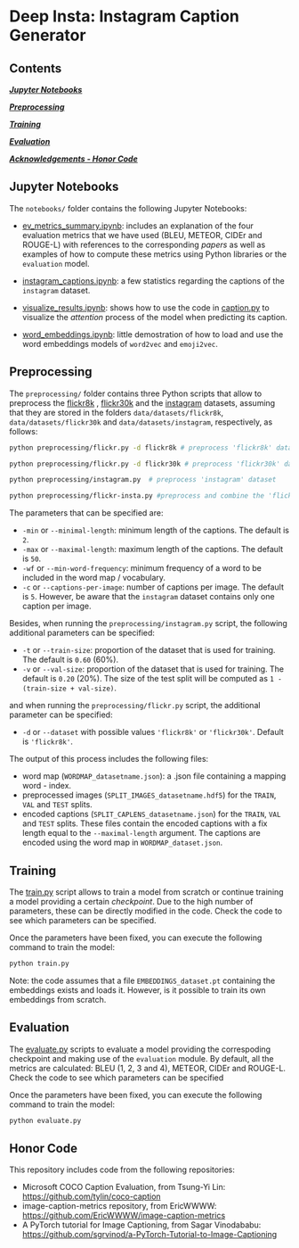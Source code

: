 # Deep Insta: Instagram Caption Generator

## Contents

[***Jupyter Notebooks***](#jupyter-notebooks)

[***Preprocessing***](#preprocessing)

[***Training***](#training)

[***Evaluation***](#evaluation)

[***Acknowledgements - Honor Code***](#honor-code)


## Jupyter Notebooks

The `notebooks/` folder contains the following Jupyter Notebooks:

- [ev_metrics_summary.ipynb](./notebooks/ev_metrics_summary.ipynb): includes an explanation of the four evaluation metrics that we have used (BLEU, METEOR, CIDEr and ROUGE-L) with references to the corresponding *papers* as well as examples of how to compute these metrics using Python libraries or the `evaluation` model.

- [instagram_captions.ipynb](./notebooks/instagram_captions.ipynb): a few statistics regarding the captions of the `instagram` dataset.

- [visualize_results.ipynb](./notebooks/visualize_results.ipynb): shows how to use the code in [caption.py](./caption.py) to visualize the *attention* process of the model when predicting its caption.

- [word_embeddings.ipynb](./notebooks/word_embeddings.ipynb): little demostration of how to load and use the word embeddings models of `word2vec` and `emoji2vec`.


## Preprocessing 

The `preprocessing/` folder contains three Python scripts that allow to preprocess the 
[flickr8k](https://www.kaggle.com/adityajn105/flickr8k) , [flickr30k](https://www.kaggle.com/hsankesara/flickr-image-dataset) and the [instagram](https://www.kaggle.com/prithvijaunjale/instagram-images-with-captions) datasets, assuming that they are stored in the folders  `data/datasets/flickr8k`, `data/datasets/flickr30k` and `data/datasets/instagram`, respectively,  as follows:

```bash
python preprocessing/flickr.py -d flickr8k # preprocess 'flickr8k' dataset

python preprocessing/flickr.py -d flickr30k # preprocess 'flickr30k' dataset

python preprocessing/instagram.py  # preprocess 'instagram' dataset

python preprocessing/flickr-insta.py #preprocess and combine the 'flickr8k' (or 'flickr30k') and the 'instagram dataset
```

The parameters that can be specified are:

- `-min` or `--minimal-length`: minimum length of the captions. The default is `2`.
- `-max` or `--maximal-length`: maximum length of the captions. The default is `50`.
- `-wf` or `--min-word-frequency`: minimum frequency of a word to be included in the word map / vocabulary.
- `-c` or `--captions-per-image`: number of captions per image. The default is `5`. However, be aware that the `instagram` dataset contains only one caption per image.

Besides, when running the `preprocessing/instagram.py` script, the following additional parameters can be specified:
- `-t` or `--train-size`: proportion of the dataset that is used for training. The default is `0.60` (60%).
- `-v` or `--val-size`: proportion of the dataset that is used for training. The default is `0.20` (20%). The size of the test split will be computed as `1 - (train-size + val-size)`.

and when running the `preprocessing/flickr.py` script, the additional parameter can be specified: 
- `-d` or `--dataset` with possible values `'flickr8k'` or `'flickr30k'`. Default is `'flickr8k'`.

The output of this process includes the following files:

- word map (`WORDMAP_datasetname.json`): a .json file containing a mapping word - index.
- preprocessed images (`SPLIT_IMAGES_datasetname.hdf5`) for the `TRAIN`, `VAL` and `TEST` splits.
- encoded captions (`SPLIT_CAPLENS_datasetname.json`) for the `TRAIN`, `VAL` and `TEST` splits.  These files contain the encoded captions with a fix length equal to the `--maximal-length` argument. The captions are encoded using the word map in `WORDMAP_dataset.json`. 


## Training

The [train.py](./train.py) script allows to train a model from scratch or continue training a model providing a certain *checkpoint*. Due to the high number of parameters, these can be directly modified in the code.  Check the code to see which parameters can be specified.

Once the parameters have been fixed, you can execute the following command to train the model: 
```python 
python train.py 
```

Note: the code assumes that a file `EMBEDDINGS_dataset.pt` containing the embeddings exists and loads it. However, is it possible to train its own embeddings from scratch.

## Evaluation 
The [evaluate.py](./evaluate.py) scripts to evaluate a model providing the correspoding checkpoint and making use of the `evaluation` module. By default, all the metrics are calculated: BLEU (1, 2, 3 and 4), METEOR, CIDEr and ROUGE-L. Check the code to see which parameters can be specified

Once the parameters have been fixed, you can execute the following command to train the model: 
```python 
python evaluate.py 
```

## Honor Code 

This repository includes code from the following repositories: 

- Microsoft COCO Caption Evaluation, from Tsung-Yi Lin: https://github.com/tylin/coco-caption
- image-caption-metrics repository, from EricWWWW: https://github.com/EricWWWW/image-caption-metrics
- A PyTorch tutorial for Image Captioning, from Sagar Vinodababu: https://github.com/sgrvinod/a-PyTorch-Tutorial-to-Image-Captioning